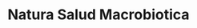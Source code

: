 ---
title: "Natura Salud Macrobiotica"
url: /san-jose/natura-salud-macrobiotica/
shop: Allgemein
---